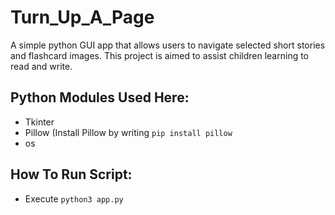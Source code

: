 # Turn_Up_A_Page
A simple python GUI app that allows users to navigate selected short stories and flashcard images. This project is aimed to assist children learning to read and write.

## Python Modules Used Here:
- Tkinter
- Pillow (Install Pillow by writing ```pip install pillow```
- os

## How To Run Script:
- Execute ```python3 app.py```

